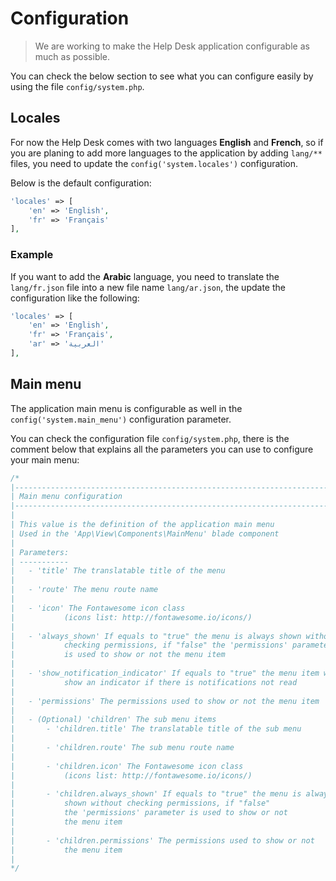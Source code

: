 # Configuration

> We are working to make the Help Desk application configurable as much as possible.

You can check the below section to see what you can configure easily by using the file `config/system.php`.

## Locales

For now the Help Desk comes with two languages **English** and **French**, so if you are planing to add more languages to the application by adding `lang/**` files, you need to update the `config('system.locales')` configuration.

Below is the default configuration:

```php
'locales' => [
    'en' => 'English',
    'fr' => 'Français'
],
```

### Example

If you want to add the **Arabic** language, you need to translate the `lang/fr.json` file into a new file name `lang/ar.json`, the update the configuration like the following:

```php
'locales' => [
    'en' => 'English',
    'fr' => 'Français',
    'ar' => 'العربية'
],
```

## Main menu

The application main menu is configurable as well in the `config('system.main_menu')` configuration parameter.

You can check the configuration file `config/system.php`, there is the comment below that explains all the parameters you can use to configure your main menu:

```php
/*
|--------------------------------------------------------------------------
| Main menu configuration
|--------------------------------------------------------------------------
|
| This value is the definition of the application main menu
| Used in the 'App\View\Components\MainMenu' blade component
|
| Parameters:
| -----------
|   - 'title' The translatable title of the menu
|
|   - 'route' The menu route name
|
|   - 'icon' The Fontawesome icon class
|           (icons list: http://fontawesome.io/icons/)
|
|   - 'always_shown' If equals to "true" the menu is always shown without
|           checking permissions, if "false" the 'permissions' parameter
|           is used to show or not the menu item
|
|   - 'show_notification_indicator' If equals to "true" the menu item will
|           show an indicator if there is notifications not read
|
|   - 'permissions' The permissions used to show or not the menu item
|
|   - (Optional) 'children' The sub menu items
|       - 'children.title' The translatable title of the sub menu
|
|       - 'children.route' The sub menu route name
|
|       - 'children.icon' The Fontawesome icon class
|           (icons list: http://fontawesome.io/icons/)
|
|       - 'children.always_shown' If equals to "true" the menu is always
|           shown without checking permissions, if "false"
|           the 'permissions' parameter is used to show or not
|           the menu item
|
|       - 'children.permissions' The permissions used to show or not
|           the menu item
|
*/
```
